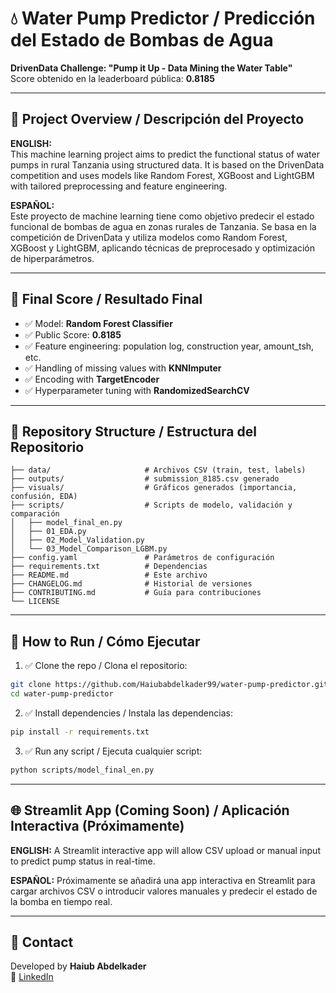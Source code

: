 # 💧 Water Pump Predictor / Predicción del Estado de Bombas de Agua

**DrivenData Challenge: "Pump it Up - Data Mining the Water Table"**  
Score obtenido en la leaderboard pública: **0.8185**

---

## 📘 Project Overview / Descripción del Proyecto

**ENGLISH:**  
This machine learning project aims to predict the functional status of water pumps in rural Tanzania using structured data. It is based on the DrivenData competition and uses models like Random Forest, XGBoost and LightGBM with tailored preprocessing and feature engineering.

**ESPAÑOL:**  
Este proyecto de machine learning tiene como objetivo predecir el estado funcional de bombas de agua en zonas rurales de Tanzania. Se basa en la competición de DrivenData y utiliza modelos como Random Forest, XGBoost y LightGBM, aplicando técnicas de preprocesado y optimización de hiperparámetros.

---

## 🎯 Final Score / Resultado Final

- ✅ Model: **Random Forest Classifier**
- ✅ Public Score: **0.8185**
- ✅ Feature engineering: population log, construction year, amount_tsh, etc.
- ✅ Handling of missing values with **KNNImputer**
- ✅ Encoding with **TargetEncoder**
- ✅ Hyperparameter tuning with **RandomizedSearchCV**

---

## 📂 Repository Structure / Estructura del Repositorio

```
├── data/                     # Archivos CSV (train, test, labels)
├── outputs/                  # submission_8185.csv generado
├── visuals/                  # Gráficos generados (importancia, confusión, EDA)
├── scripts/                  # Scripts de modelo, validación y comparación
│   ├── model_final_en.py
│   ├── 01_EDA.py
│   ├── 02_Model_Validation.py
│   └── 03_Model_Comparison_LGBM.py
├── config.yaml               # Parámetros de configuración
├── requirements.txt          # Dependencias
├── README.md                 # Este archivo
├── CHANGELOG.md              # Historial de versiones
├── CONTRIBUTING.md           # Guía para contribuciones
└── LICENSE
```

---

## 🚀 How to Run / Cómo Ejecutar

1. ✅ Clone the repo / Clona el repositorio:
```bash
git clone https://github.com/Haiubabdelkader99/water-pump-predictor.git
cd water-pump-predictor
```

2. ✅ Install dependencies / Instala las dependencias:
```bash
pip install -r requirements.txt
```

3. ✅ Run any script / Ejecuta cualquier script:
```bash
python scripts/model_final_en.py
```

---

## 🌐 Streamlit App (Coming Soon) / Aplicación Interactiva (Próximamente)

**ENGLISH:** A Streamlit interactive app will allow CSV upload or manual input to predict pump status in real-time.

**ESPAÑOL:** Próximamente se añadirá una app interactiva en Streamlit para cargar archivos CSV o introducir valores manuales y predecir el estado de la bomba en tiempo real.

---

## 📧 Contact

Developed by **Haiub Abdelkader**  
🔗 [LinkedIn](https://linkedin.com/in/haiubabdelkader)
